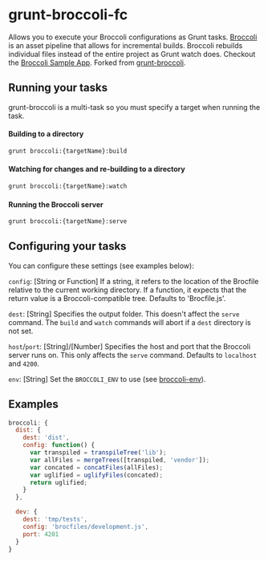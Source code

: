 # grunt-broccoli-fc

Allows you to execute your Broccoli configurations as Grunt tasks. [Broccoli](https://github.com/joliss/broccoli) is an asset pipeline that allows for incremental builds. Broccoli rebuilds individual files instead of the entire project as Grunt watch does. Checkout the [Broccoli Sample App](https://github.com/joliss/broccoli-sample-app). Forked from [grunt-broccoli](https://github.com/quandl/grunt-broccoli).


## Running your tasks

grunt-broccoli is a multi-task so you must specify a target when running the task.

#### Building to a directory

```bash
grunt broccoli:{targetName}:build
```

#### Watching for changes and re-building to a directory

```bash
grunt broccoli:{targetName}:watch
```

#### Running the Broccoli server

```bash
grunt broccoli:{targetName}:serve
```

## Configuring your tasks

You can configure these settings (see examples below):

`config`: [String or Function]
If a string, it refers to the location of the Brocfile relative to the current working directory.
If a function, it expects that the return value is a Broccoli-compatible tree.
Defaults to 'Brocfile.js'.

`dest`: [String]
Specifies the output folder. This doesn't affect the `serve` command.
The `build` and `watch` commands will abort if a `dest` directory is not set.

`host`/`port`: [String]/[Number]
Specifies the host and port that the Broccoli server runs on. This only affects the `serve` command.
Defaults to `localhost` and `4200`.

`env`: [String]
Set the `BROCCOLI_ENV` to use (see [broccoli-env](https://github.com/joliss/broccoli-env)).

## Examples

```javascript
broccoli: {
  dist: {
    dest: 'dist',
    config: function() {
      var transpiled = transpileTree('lib');
      var allFiles = mergeTrees([transpiled, 'vendor']);
      var concated = concatFiles(allFiles);
      var uglified = uglifyFiles(concated);
      return uglified;
    }
  },

  dev: {
    dest: 'tmp/tests',
    config: 'brocfiles/development.js',
    port: 4201
  }
}
```
